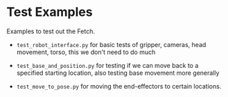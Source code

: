 # Test Examples

Examples to test out the Fetch.

- `test_robot_interface.py` for basic tests of gripper, cameras, head movement,
  torso, this we don't need to do much


- `test_base_and_position.py` for testing if we can move back to a specified
  starting location, also testing base movement more generally


- `test_move_to_pose.py` for moving the end-effectors to certain locations.
